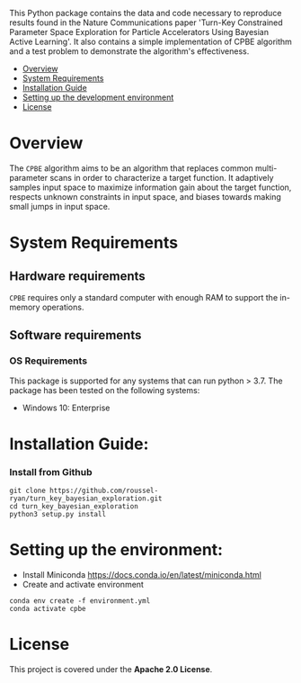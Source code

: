This Python package contains the data and code necessary to reproduce results found in the Nature Communications paper 'Turn-Key Constrained Parameter Space Exploration for Particle Accelerators Using Bayesian Active Learning'.
It also contains a simple implementation of CPBE algorithm and a test problem to demonstrate the algorithm's effectiveness.

- [Overview](#overview)
- [System Requirements](#system-requirements)
- [Installation Guide](#installation-guide)
- [Setting up the development environment](#setting-up-the-environment)
- [License](#license)

# Overview
The ``CPBE`` algorithm aims to be an algorithm that replaces common multi-parameter scans in order to characterize a target function. It adaptively samples input space to maximize information gain about the target function, respects unknown constraints in input space, and biases towards making small jumps in input space.


# System Requirements
## Hardware requirements
`CPBE` requires only a standard computer with enough RAM to support the in-memory operations.

## Software requirements
### OS Requirements
This package is supported for any systems that can run python > 3.7. The package has been tested on the following systems:
+ Windows 10: Enterprise

# Installation Guide:

### Install from Github
```
git clone https://github.com/roussel-ryan/turn_key_bayesian_exploration.git
cd turn_key_bayesian_exploration
python3 setup.py install
```

# Setting up the environment:
- Install Miniconda https://docs.conda.io/en/latest/miniconda.html
- Create and activate environment
```
conda env create -f environment.yml
conda activate cpbe
```

# License

This project is covered under the **Apache 2.0 License**.
